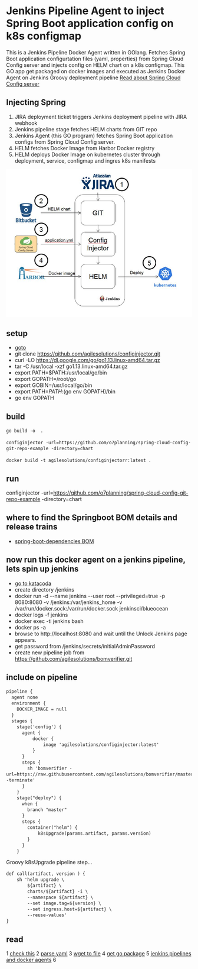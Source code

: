 # Jenkins Pipeline Agent to inject Spring Boot application config on k8s configmap
This is a Jenkins Pipeline Docker Agent written in GOlang.
Fetches Spring Boot application configurtation files (yaml, properties) from Spring Cloud Config server and injects config on HELM chart on a k8s configmap. This GO app get packaged on docker images and executed as Jenkins Docker Agent on Jenkins Groovy deployment pipeline
[Read about Spring Cloud Config server](https://o7planning.org/en/11727/understanding-spring-cloud-config-client-with-example)

## Injecting Spring

1. JIRA deployment ticket triggers Jenkins deployment pipeline with JIRA webhook
2. Jenkins pipeline stage fetches HELM charts from GIT repo
3. Jenkins Agent (this GO program) fetches Spring Boot application configs from Spring Cloud Config server.
4. HELM fetches Docker Image from Harbor Docker registry
5. HELM deploys Docker Image on kubernetes cluster through deployment, service, configmap and ingres k8s manifests

![Jenkins kubernetes pipelines](pipeline.JPG)

## setup

* [goto](https://www.katacoda.com/courses/docker/deploying-first-container)
* git clone https://github.com/agilesolutions/configinjector.git
* curl -LO https://dl.google.com/go/go1.13.linux-amd64.tar.gz
* tar -C /usr/local -xzf go1.13.linux-amd64.tar.gz
* export PATH=$PATH:/usr/local/go/bin	
* export GOPATH=/root/go
* export GOBIN=/usr/local/go/bin
* export PATH=$PATH:$(go env GOPATH)/bin
* go env GOPATH

## build

```
go build -o  .

configinjector -url=https://github.com/o7planning/spring-cloud-config-git-repo-example -directory=chart

docker build -t agilesolutions/configinjectorr:latest .
```

## run
configinjector -url=https://github.com/o7planning/spring-cloud-config-git-repo-example -directory=chart

## where to find the Springboot BOM details and release trains

* [spring-boot-dependencies BOM](https://github.com/spring-projects/spring-boot/blob/master/spring-boot-project/spring-boot-dependencies/pom.xml)

## now run this docker agent on a jenkins pipeline, lets spin up jenkins

* [go to katacoda](https://www.katacoda.com/courses/kubernetes/helm-package-manager)
* create directory /jenkins
* docker run -d --name jenkins --user root --privileged=true -p 8080:8080 -v /jenkins:/var/jenkins_home -v /var/run/docker.sock:/var/run/docker.sock jenkinsci/blueocean
* docker logs -f jenkins
* docker exec -ti jenkins bash
* docker ps -a
* browse to http://localhost:8080 and wait until the Unlock Jenkins page appears.
* get password from /jenkins/secrets/initialAdminPassword
* create new pipeline job from https://github.com/agilesolutions/bomverifier.git

## include on pipeline

```
pipeline {
  agent none
  environment {
    DOCKER_IMAGE = null
  }
  stages {
    stage('config') {
      agent {
          docker {
              image 'agilesolutions/configinjector:latest'
          }
      }
      steps {
        sh 'bomverifier -url=https://raw.githubusercontent.com/agilesolutions/bomverifier/master/bom.txt -terminate'
      }
    }
    stage("deploy") {
      when {
        branch "master"
      }
      steps {
        container("helm") {
			k8sUpgrade(params.artifact, params.version)
        }
      }
    }
```
Groovy k8sUpgrade pipeline step...

```
def call(artifact, version ) {
    sh 'helm upgrade \
        ${artifact} \
        charts/${artifact} -i \
        --namespace ${artifact} \
        --set image.tag=${version} \
        --set ingress.host=${artifact} \
        --reuse-values'
}
```

## read

1 [check this](https://www.callicoder.com/docker-golang-image-container-example/)
2 [parse yaml](https://stackoverflow.com/questions/28682439/go-parse-yaml-file/28683173)
3 [wget to file](https://stackoverflow.com/questions/11692860/how-can-i-efficiently-download-a-large-file-using-go)
4 [get go package](https://gopkg.in/yaml.v2)
5 [jenkins pipelines and docker agents](https://jenkins.io/doc/book/pipeline/docker/)
6 []()
